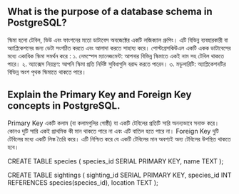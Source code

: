 ## What is the purpose of a database schema in PostgreSQL?
স্কিমা হলো টেবিল, ভিউ এবং ফাংশনের মতো ডাটাবেস অবজেক্টের একটি লজিক্যাল গ্রুপিং। এটি বিভিন্ন ব্যবহারকারী বা অ্যাপ্লিকেশনের জন্য ডেটা সংগঠিত করতে এবং আলাদা করতে সাহায্য করে।
পোস্টগ্রেসকিউএল একটি একক ডাটাবেসের মধ্যে একাধিক স্কিমা সমর্থন করে :
১. নেমস্পেস ম্যানেজমেন্ট: আপনার বিভিন্ন স্কিমাতে একই নাম সহ টেবিল থাকতে পারে।
২. অ্যাক্সেস নিয়ন্ত্রণ: আপনি স্কিমা প্রতি নির্দিষ্ট সুবিধাগুলি বরাদ্দ করতে পারেন।
৩. মডুলারিটি: অ্যাপ্লিকেশনটির বিভিন্ন অংশ পৃথক স্কিমাতে থাকতে পারে।

## Explain the Primary Key and Foreign Key concepts in PostgreSQL.
Primary Key একটি কলাম (বা কলামগুলির গোষ্ঠী) যা একটি টেবিলের প্রতিটি সারি অনন্যভাবে সনাক্ত করে। কোনও দুটি সারি একই প্রাথমিক কী মান থাকতে পারে না এবং এটি বাতিল হতে পারে না।
Foreign Key দুটি টেবিলের মধ্যে একটি লিঙ্ক তৈরি করে। এটি নিশ্চিত করে যে একটি টেবিলের মান অবশ্যই অন্য টেবিলের উপস্থিত থাকতে হবে।

CREATE TABLE species (
  species_id SERIAL PRIMARY KEY,
  name TEXT
);

CREATE TABLE sightings (
  sighting_id SERIAL PRIMARY KEY,
  species_id INT REFERENCES species(species_id),
  location TEXT
);

